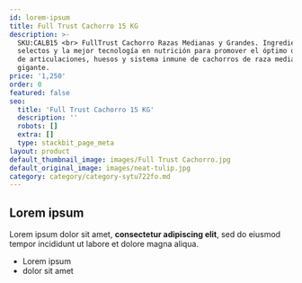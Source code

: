 ```yaml
---
id: lorem-ipsum
title: Full Trust Cachorro 15 KG
description: >-
  SKU:CALB15 <br> FullTrust Cachorro Razas Medianas y Grandes. Ingredientes
  selectos y la mejor tecnología en nutrición para promover el óptimo desarrollo
  de articulaciones, huesos y sistema inmune de cachorros de raza mediana a
  gigante.
price: '1,250'
order: 0
featured: false
seo:
  title: 'Full Trust Cachorro 15 KG'
  description: ''
  robots: []
  extra: []
  type: stackbit_page_meta
layout: product
default_thumbnail_image: images/Full Trust Cachorro.jpg
default_original_image: images/neat-tulip.jpg
category: category/category-sytu722fo.md
---
```

## Lorem ipsum

Lorem ipsum dolor sit amet, **consectetur adipiscing elit**, sed do eiusmod tempor incididunt ut labore et dolore magna aliqua.

- Lorem ipsum
- dolor sit amet